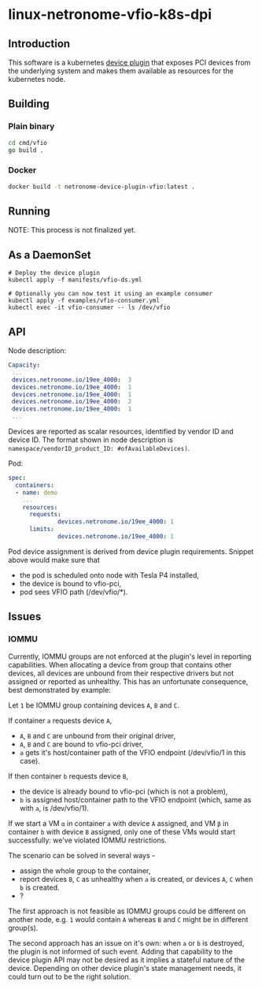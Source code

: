 # linux-netronome-vfio-k8s-dpi

## Introduction

This software is a kubernetes [device plugin](https://kubernetes.io/docs/concepts/cluster-administration/device-plugins/) that exposes PCI devices from the underlying system and makes them available as resources for the kubernetes node.

## Building

### Plain binary

```bash
cd cmd/vfio
go build .
```

### Docker

```bash
docker build -t netronome-device-plugin-vfio:latest .
```

## Running

NOTE: This process is not finalized yet.

## As a DaemonSet

```
# Deploy the device plugin
kubectl apply -f manifests/vfio-ds.yml

# Optionally you can now test it using an example consumer
kubectl apply -f examples/vfio-consumer.yml
kubectl exec -it vfio-consumer -- ls /dev/vfio
```

## API

Node description:

```yaml
Capacity:
 ...
 devices.netronome.io/19ee_4000:  3
 devices.netronome.io/19ee_4000:  1
 devices.netronome.io/19ee_4000:  1
 devices.netronome.io/19ee_4000:  2
 devices.netronome.io/19ee_4000:  1
 ...
```

Devices are reported as scalar resources, identified by vendor ID and device ID. The format shown in node description is `namespace/vendorID_product_ID: #ofAvailableDevices)`.

Pod:

```yaml
spec:
  containers:
  - name: demo
    ...
    resources:
      requests:
              devices.netronome.io/19ee_4000: 1
      limits:
              devices.netronome.io/19ee_4000: 1
```

Pod device assignment is derived from device plugin requirements. Snippet above would make sure that

* the pod is scheduled onto node with Tesla P4 installed,
* the device is bound to vfio-pci,
* pod sees VFIO path (/dev/vfio/*).

## Issues

### IOMMU

Currently, IOMMU groups are not enforced at the plugin's level in reporting capabilities. When allocating a device from group that contains other devices, all devices are unbound from their respective drivers but not assigned or reported as unhealthy. This has an unfortunate consequence, best demonstrated by example:

Let `1` be IOMMU group containing devices `A`, `B` and `C`.

If container `a` requests device `A`,

* `A`, `B` and `C` are unbound from their original driver,
* `A`, `B` and `C` are bound to vfio-pci driver,
* `a` gets it's host/container path of the VFIO endpoint (/dev/vfio/1 in this case).

If then container `b` requests device `B`,

* the device is already bound to vfio-pci (which is not a problem),
* `b` is assigned host/container path to the VFIO endpoint (which, same as with `a`, is /dev/vfio/1).

If we start a VM `α` in container `a` with device `A` assigned, and VM `β` in container `b` with device `B` assigned, only one of these VMs would start successfully: we've violated IOMMU restrictions.

The scenario can be solved in several ways -

* assign the whole group to the container,
* report devices `B`, `C` as unhealthy when `a` is created, or devices `A`, `C` when `b` is created.
* ?

The first approach is not feasible as IOMMU groups could be different on another node, e.g. `1` would contain `A` whereas `B` and `C` might be in different group(s).

The second approach has an issue on it's own: when `a` or `b` is destroyed, the plugin is not informed of such event. Adding that capability to the device plugin API may not be desired as it implies a stateful nature of the device. Depending on other device plugin's state management needs, it could turn out to be the right solution.
